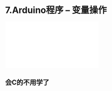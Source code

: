 # 7.Arduino程序 – 变量操作

<iframe src="//player.bilibili.com/player.html?aid=52628485&bvid=BV164411J7GE&cid=92095760&page=8" scrolling="no" border="0" frameborder="no" framespacing="0" allowfullscreen="true"> </iframe>

## 会C的不用学了

